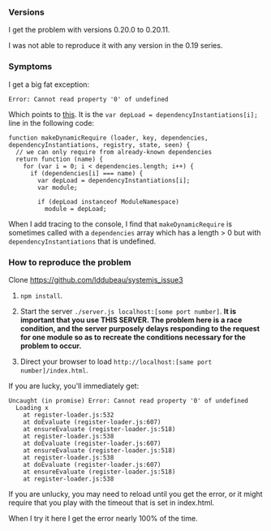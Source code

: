 ### Versions

I get the problem with versions 0.20.0 to 0.20.11.

I was not able to reproduce it with any version in the 0.19 series.

### Symptoms

I get a big fat exception:

```
Error: Cannot read property '0' of undefined
```

Which points to [this](https://github.com/systemjs/systemjs/blob/0.20.10/dist/system.src.js#L1029). It is the `var depLoad = dependencyInstantiations[i];` line in the following code:

```
function makeDynamicRequire (loader, key, dependencies, dependencyInstantiations, registry, state, seen) {
  // we can only require from already-known dependencies
  return function (name) {
    for (var i = 0; i < dependencies.length; i++) {
      if (dependencies[i] === name) {
        var depLoad = dependencyInstantiations[i];
        var module;

        if (depLoad instanceof ModuleNamespace)
          module = depLoad;
```

When I add tracing to the console, I find that `makeDynamicRequire` is sometimes called with a `dependencies` array which has a length > 0 but with `dependencyInstantiations` that is undefined.

### How to reproduce the problem

Clone https://github.com/lddubeau/systemjs_issue3

1. ``npm install``.

2. Start the server ``./server.js localhost:[some port number]``. **It
is important that you use THIS SERVER. The problem here is a race
condition, and the server purposely delays responding to the request
for one module so as to recreate the conditions necessary for the
problem to occur.**

3. Direct your browser to load ``http://localhost:[same port number]/index.html``.

If you are lucky, you'll immediately get:

```
Uncaught (in promise) Error: Cannot read property '0' of undefined
  Loading x
    at register-loader.js:532
    at doEvaluate (register-loader.js:607)
    at ensureEvaluate (register-loader.js:518)
    at register-loader.js:538
    at doEvaluate (register-loader.js:607)
    at ensureEvaluate (register-loader.js:518)
    at register-loader.js:538
    at doEvaluate (register-loader.js:607)
    at ensureEvaluate (register-loader.js:518)
    at register-loader.js:538
```

If you are unlucky, you may need to reload until you get the error, or
it might require that you play with the timeout that is set in
index.html.

When I try it here I get the error nearly 100% of the time.
